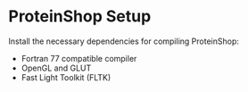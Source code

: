 ProteinShop Setup
=================

Install the necessary dependencies for compiling ProteinShop:

  * Fortran 77 compatible compiler
  * OpenGL and GLUT
  * Fast Light Toolkit (FLTK)
